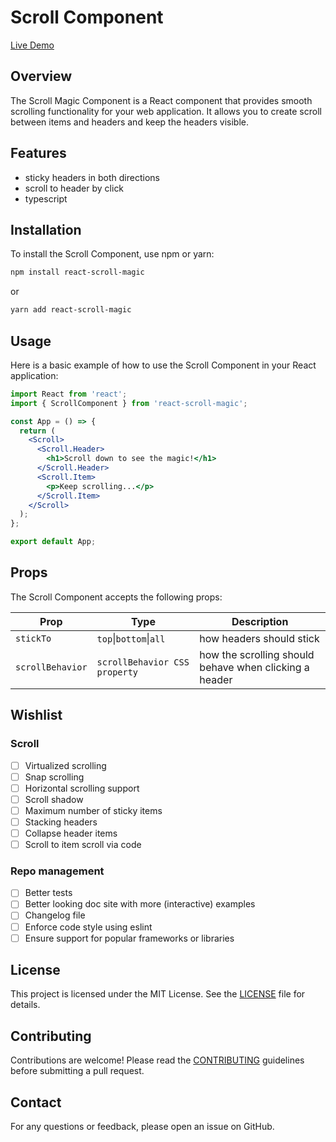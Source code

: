 # Scroll Component

[Live Demo](https://galangel.github.io/react-scroll-magic/)

## Overview

The Scroll Magic Component is a React component that provides smooth scrolling functionality for your web application. It allows you to create scroll between items and headers and keep the headers visible.

## Features

- sticky headers in both directions
- scroll to header by click
- typescript

## Installation

To install the Scroll Component, use npm or yarn:

```bash
npm install react-scroll-magic
```

or

```bash
yarn add react-scroll-magic
```

## Usage

Here is a basic example of how to use the Scroll Component in your React application:

```jsx
import React from 'react';
import { ScrollComponent } from 'react-scroll-magic';

const App = () => {
  return (
    <Scroll>
      <Scroll.Header>
        <h1>Scroll down to see the magic!</h1>
      </Scroll.Header>
      <Scroll.Item>
        <p>Keep scrolling...</p>
      </Scroll.Item>
    </Scroll>
  );
};

export default App;
```

## Props

The Scroll Component accepts the following props:

| Prop             | Type                          | Description                                            |
| ---------------- | ----------------------------- | ------------------------------------------------------ |
| `stickTo`        | `top`\|`bottom`\|`all`        | how headers should stick                               |
| `scrollBehavior` | `scrollBehavior CSS property` | how the scrolling should behave when clicking a header |

## Wishlist

### Scroll

- [ ] Virtualized scrolling
- [ ] Snap scrolling
- [ ] Horizontal scrolling support
- [ ] Scroll shadow
- [ ] Maximum number of sticky items
- [ ] Stacking headers
- [ ] Collapse header items
- [ ] Scroll to item scroll via code

### Repo management

- [ ] Better tests
- [ ] Better looking doc site with more (interactive) examples
- [ ] Changelog file
- [ ] Enforce code style using eslint
- [ ] Ensure support for popular frameworks or libraries

## License

This project is licensed under the MIT License. See the [LICENSE](LICENSE) file for details.

## Contributing

Contributions are welcome! Please read the [CONTRIBUTING](CONTRIBUTING.md) guidelines before submitting a pull request.

## Contact

For any questions or feedback, please open an issue on GitHub.
